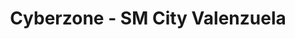---
title: "Cyberzone - SM City Valenzuela"
url: /valenzuela/cyberzone-sm-city-valenzuela/
shop: outpost
---